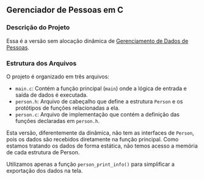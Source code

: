 ## Gerenciador de Pessoas em C

### Descrição do Projeto

Essa é a versão sem alocação dinâmica de [Gerenciamento de Dados de Pessoas](../ex2-dyn/README.md).

### Estrutura dos Arquivos

O projeto é organizado em três arquivos:

  * `main.c`: Contém a função principal (`main`) onde a lógica de entrada e saída de dados é executada.
  * `person.h`: Arquivo de cabeçalho que define a estrutura `Person` e os protótipos de funções relacionadas a ela.
  * `person.c`: Arquivo de implementação que contém a definição das funções declaradas em `person.h`.

Esta versão, diferentemente da dinâmica, não tem as interfaces de `Person`, pois os dados são recebidos diretamente na função principal. Como estamos tratando os dados de forma estática, não temos acesso a memória de cada estrutura de Person.

Utilizamos apenas a função `person_print_info()` para simplificar a exportação dos dados na tela.

